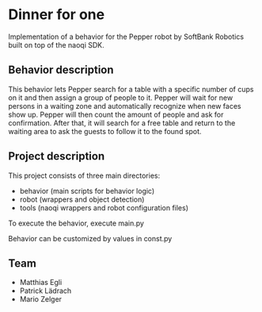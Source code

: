 # Dinner for one
Implementation of a behavior for the Pepper robot by SoftBank Robotics built on top of the naoqi SDK.

## Behavior description
This behavior lets Pepper search for a table with a specific number of cups on it and then assign a group of people to it.
Pepper will wait for new persons in a waiting zone and automatically recognize when new faces show up.
Pepper will then count the amount of people and ask for confirmation. After that, it will search for a free table and return to the waiting area to ask the guests to follow it to the found spot. 

## Project description
This project consists of three main directories:
* behavior (main scripts for behavior logic)
* robot (wrappers and object detection)
* tools (naoqi wrappers and robot configuration files)

To execute the behavior, execute main.py

Behavior can be customized by values in const.py

## Team
* Matthias Egli
* Patrick Lädrach
* Mario Zelger